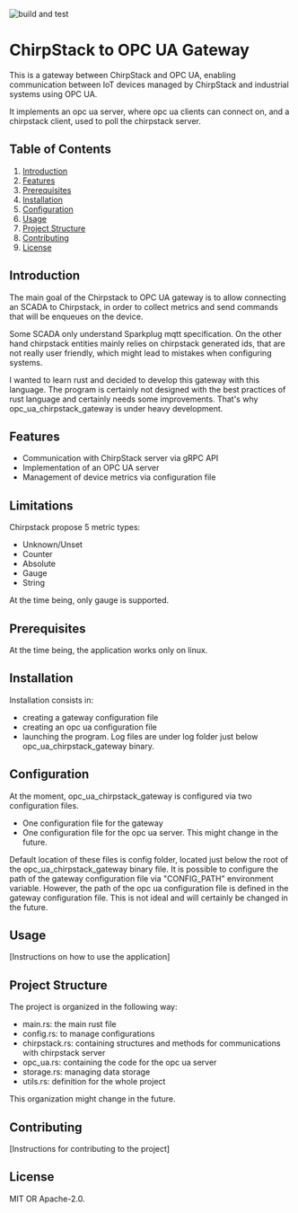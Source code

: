 ![build and test](https://github.com/guycorbaz/opcgw/actions/workflows/ci.yml/badge.svg)

# ChirpStack to OPC UA Gateway

This is a gateway between ChirpStack and OPC UA,
enabling communication between IoT devices managed by ChirpStack
and industrial systems using OPC UA.

It implements an opc ua server, where opc ua clients can connect on,
and a chirpstack client, used to poll the chirpstack server.


## Table of Contents

1. [Introduction](#introduction)
2. [Features](#features)
3. [Prerequisites](#prerequisites)
4. [Installation](#installation)
5. [Configuration](#configuration)
6. [Usage](#usage)
7. [Project Structure](#project-structure)
8. [Contributing](#contributing)
9. [License](#license)

## Introduction

The main goal of the Chirpstack to OPC UA gateway is to allow connecting
an SCADA to Chirpstack, in order to collect metrics and send commands
that will be enqueues on the device.

Some SCADA only understand Sparkplug mqtt specification.
On the other hand chirpstack entities mainly relies on chirpstack generated ids,
that are not really user friendly, which might lead to mistakes when configuring systems.

I wanted to learn rust and decided to develop this gateway with this language.
The program is certainly not designed with the best practices of rust language and
certainly needs some improvements. That's why opc_ua_chirpstack_gateway is under heavy development.

## Features

- Communication with ChirpStack server via gRPC API
- Implementation of an OPC UA server
- Management of device metrics via configuration file


## Limitations

Chirpstack propose 5 metric types:
- Unknown/Unset
- Counter
- Absolute
- Gauge
- String

At the time being, only gauge is supported.


## Prerequisites

At the time being, the application works only on linux.


## Installation

Installation consists in:
- creating a gateway configuration file
- creating an opc ua configuration file
- launching the program.
Log files are under log folder just below opc_ua_chirpstack_gateway binary.


## Configuration

At the moment, opc_ua_chirpstack_gateway is configured via two configuration files.

- One configuration file for the gateway
- One configuration file for the opc ua server. This might change in the future.

Default location of these files is config folder, located just below the root of the
opc_ua_chirpstack_gateway binary file. It is possible to configure the path of
the gateway configuration file via "CONFIG_PATH" environment variable. However, the path
of the opc ua configuration file is defined in the gateway configuration file.
This is not ideal and will certainly be changed in the future.

## Usage
 
[Instructions on how to use the application][]()


## Project Structure

The project is organized in the following way:
- main.rs: the main rust file
- config.rs: to manage configurations
- chirpstack.rs: containing  structures and methods for communications with chirpstack server
- opc_ua.rs: containing the code for the opc ua server
- storage.rs: managing data storage
- utils.rs: definition for the  whole project

This organization might change in the future.

## Contributing

[Instructions for contributing to the project]


## License

MIT OR Apache-2.0.
